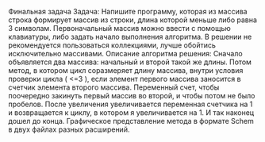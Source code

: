 Финальная задача
Задача:
Напишите программу, которая из массива строка формирует массив из строки, длина которой меньше либо равна 3 символам. Первоначальный массив можно ввести с помощью клавиатуры, либо задать начало выполнения алгоритма. В решении не рекомендуется пользоваться коллекциями, лучше обойтись исключительно массивами.
Описание алгоритма решения:
Сначало объявляется два массива: начальный и второй такой же длины. Потом метод, в котором цикл соразмеряет длину массива, внутри условия проверки цикла ( <=3 ), если элемент первого массива заносится в счетчик элемента второго массива. Переменный счет, чтобы поочередно закинуть первый массив во второй, и чтобы потом не было пробелов. После увеличения увеличивается переменная счетчика на 1 и возвращается к циклу, в котором я увеличивается на 1. И так наконец дошел до конца.
Графическое представление метода в формате Schem в двух файлах разных расширений.
